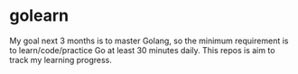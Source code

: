 # golearn

My goal next 3 months is to master Golang, so the minimum requirement is to learn/code/practice Go at least 30 minutes daily.
This repos is aim to track my learning progress.
